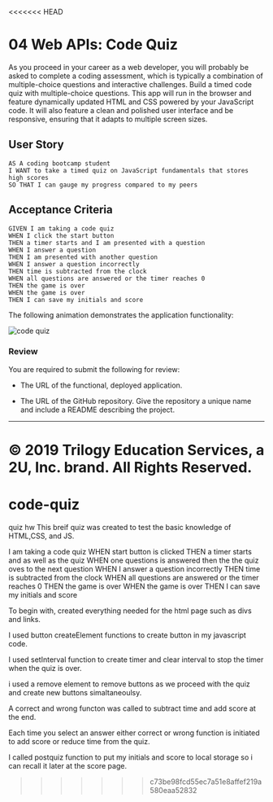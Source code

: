 <<<<<<< HEAD
# 04 Web APIs: Code Quiz

As you proceed in your career as a web developer, you will probably be asked to complete a coding assessment, which is typically a combination of multiple-choice questions and interactive challenges. Build a timed code quiz with multiple-choice questions. This app will run in the browser and feature dynamically updated HTML and CSS powered by your JavaScript code. It will also feature a clean and polished user interface and be responsive, ensuring that it adapts to multiple screen sizes.

## User Story

```
AS A coding bootcamp student
I WANT to take a timed quiz on JavaScript fundamentals that stores high scores
SO THAT I can gauge my progress compared to my peers
```

## Acceptance Criteria

```
GIVEN I am taking a code quiz
WHEN I click the start button
THEN a timer starts and I am presented with a question
WHEN I answer a question
THEN I am presented with another question
WHEN I answer a question incorrectly
THEN time is subtracted from the clock
WHEN all questions are answered or the timer reaches 0
THEN the game is over
WHEN the game is over
THEN I can save my initials and score
```

The following animation demonstrates the application functionality:

![code quiz](./Assets/04-web-apis-homework-demo.gif)

### Review

You are required to submit the following for review:

* The URL of the functional, deployed application.

* The URL of the GitHub repository. Give the repository a unique name and include a README describing the project.

- - -
© 2019 Trilogy Education Services, a 2U, Inc. brand. All Rights Reserved.
=======
# code-quiz
quiz hw
This breif quiz was created to test the basic knowledge of HTML,CSS, and JS.

I am taking a code quiz 
WHEN start button is clicked THEN a timer starts and as well as the quiz
WHEN one questions is answered then the the quiz oves to the next question
WHEN I answer a question incorrectly THEN time is subtracted from the clock WHEN all questions are answered or the timer reaches 0 
THEN the game is over 
WHEN the game is over THEN I can save my initials and score

To begin with, created everything needed for the html page such as divs and links.

I used button createElement functions to create button in my javascript code.

I used setInterval function to create timer and clear interval to stop the timer when the quiz is over.

i used a remove element to remove buttons as we proceed with the quiz and create new buttons simaltaneoulsy.

A correct and wrong functon was called to subtract time and add score at the end.

Each time you select an answer either correct or wrong function is initiated to add score or reduce time from the quiz.

I called postquiz function to put my initials and score to local storage so i can recall it later at the score page.
>>>>>>> c73be98fcd55ec7a51e8affef219a580eaa52832
